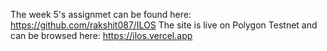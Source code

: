 The week 5's assignmet can be found here: https://github.com/rakshit087/ILOS The site is live on Polygon Testnet and can be browsed here: https://ilos.vercel.app
